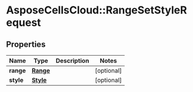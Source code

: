# AsposeCellsCloud::RangeSetStyleRequest

## Properties
Name | Type | Description | Notes
------------ | ------------- | ------------- | -------------
**range** | [**Range**](Range.md) |  | [optional] 
**style** | [**Style**](Style.md) |  | [optional] 


